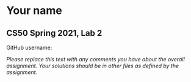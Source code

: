 # Your name
## CS50 Spring 2021, Lab 2

GitHub username:

*Please replace this text with any comments you have about the overall assignment.  Your solutions should be in other files as defined by the assignment.*
